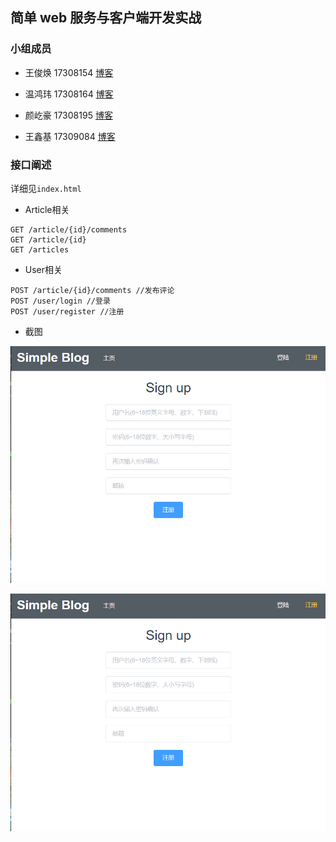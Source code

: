 ## 简单 web 服务与客户端开发实战

### 小组成员

- 王俊焕 17308154 [博客]()

- 温鸿玮 17308164 [博客]()

- 颜屹豪 17308195 [博客]()

- 王鑫基 17309084 [博客]()

### 接口阐述

详细见`index.html`

- Article相关

```shell
GET /article/{id}/comments
GET /article/{id} 
GET /articles
```

- User相关

```
POST /article/{id}/comments //发布评论
POST /user/login //登录
POST /user/register //注册
```

- 截图

![1575782734108](./img/2.png)

![1575782781963](./img/2.png)



